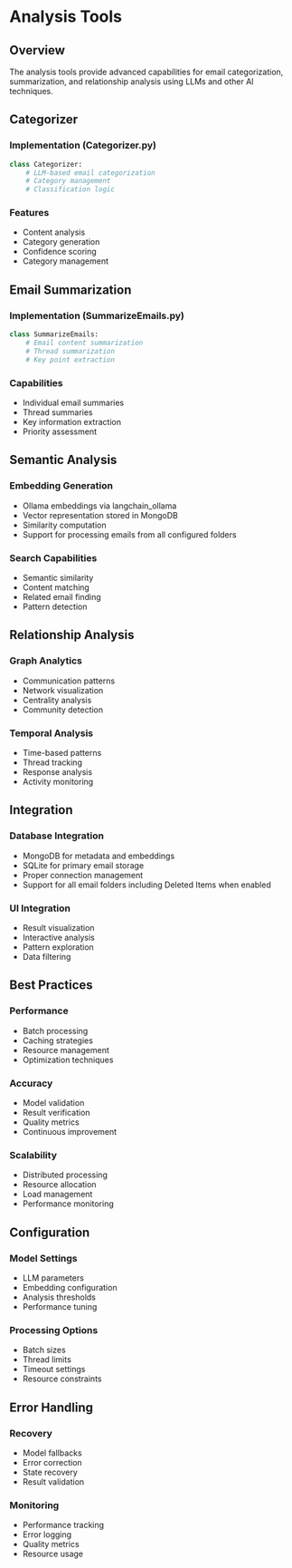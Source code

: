 # Analysis Tools

## Overview

The analysis tools provide advanced capabilities for email categorization, summarization, and relationship analysis using LLMs and other AI techniques.

## Categorizer

### Implementation (Categorizer.py)
```python
class Categorizer:
    # LLM-based email categorization
    # Category management
    # Classification logic
```

### Features
- Content analysis
- Category generation
- Confidence scoring
- Category management

## Email Summarization

### Implementation (SummarizeEmails.py)
```python
class SummarizeEmails:
    # Email content summarization
    # Thread summarization
    # Key point extraction
```

### Capabilities
- Individual email summaries
- Thread summaries
- Key information extraction
- Priority assessment

## Semantic Analysis

### Embedding Generation
- Ollama embeddings via langchain_ollama
- Vector representation stored in MongoDB
- Similarity computation
- Support for processing emails from all configured folders

### Search Capabilities
- Semantic similarity
- Content matching
- Related email finding
- Pattern detection

## Relationship Analysis

### Graph Analytics
- Communication patterns
- Network visualization
- Centrality analysis
- Community detection

### Temporal Analysis
- Time-based patterns
- Thread tracking
- Response analysis
- Activity monitoring

## Integration

### Database Integration
- MongoDB for metadata and embeddings
- SQLite for primary email storage
- Proper connection management
- Support for all email folders including Deleted Items when enabled

### UI Integration
- Result visualization
- Interactive analysis
- Pattern exploration
- Data filtering

## Best Practices

### Performance
- Batch processing
- Caching strategies
- Resource management
- Optimization techniques

### Accuracy
- Model validation
- Result verification
- Quality metrics
- Continuous improvement

### Scalability
- Distributed processing
- Resource allocation
- Load management
- Performance monitoring

## Configuration

### Model Settings
- LLM parameters
- Embedding configuration
- Analysis thresholds
- Performance tuning

### Processing Options
- Batch sizes
- Thread limits
- Timeout settings
- Resource constraints

## Error Handling

### Recovery
- Model fallbacks
- Error correction
- State recovery
- Result validation

### Monitoring
- Performance tracking
- Error logging
- Quality metrics
- Resource usage
